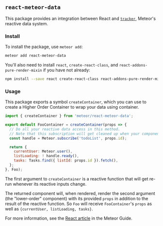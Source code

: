 ## `react-meteor-data`

This package provides an integration between React and [`tracker`](https://atmospherejs.com/meteor/tracker), Meteor's reactive data system.

### Install

To install the package, use `meteor add`:

```bash
meteor add react-meteor-data
```

You'll also need to install `react`, `create-react-class`, and `react-addons-pure-render-mixin` if you have not already:

```bash
npm install --save react create-react-class react-addons-pure-render-mixin
```

### Usage

This package exports a symbol `createContainer`, which you can use to create a Higher Order Container to wrap your data using container.

```js
import { createContainer } from 'meteor/react-meteor-data';

export default FooContainer = createContainer(props => {
  // Do all your reactive data access in this method.
  // Note that this subscription will get cleaned up when your component is unmounted
  const handle = Meteor.subscribe('todoList', props.id);

  return {
    currentUser: Meteor.user(),
    listLoading: ! handle.ready(),
    tasks: Tasks.find({ listId: props.id }).fetch(),
  };
}, Foo);
```
The first argument to `createContainer` is a reactive function that will get re-run whenever its reactive inputs change.

The returned component will, when rendered, render the second argument (the "lower-order" component) with its provided `props` in addition to the result of the reactive function. So `Foo` will receive `FooContainer`'s `props` as well as `{currentUser, listLoading, tasks}`.

For more information, see the [React article](http://guide.meteor.com/react.html) in the Meteor Guide.
